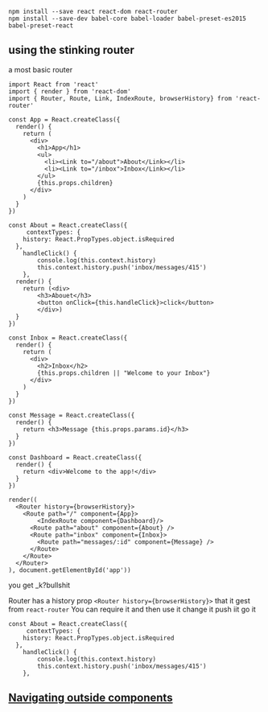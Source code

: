 

    npm install --save react react-dom react-router
    npm install --save-dev babel-core babel-loader babel-preset-es2015 babel-preset-react 

## using the stinking router
a most basic router

    import React from 'react'
    import { render } from 'react-dom'
    import { Router, Route, Link, IndexRoute, browserHistory} from 'react-router'

    const App = React.createClass({
      render() {
        return (
          <div>
            <h1>App</h1>
            <ul>
              <li><Link to="/about">About</Link></li>
              <li><Link to="/inbox">Inbox</Link></li>
            </ul>
            {this.props.children}
          </div>
        )
      }
    })

    const About = React.createClass({
         contextTypes: {
        history: React.PropTypes.object.isRequired
      },
        handleClick() {
            console.log(this.context.history)
            this.context.history.push('inbox/messages/415')
        },
      render() {
        return (<div>
            <h3>Abouet</h3>
            <button onClick={this.handleClick}>click</button>
            </div>)
      }
    })

    const Inbox = React.createClass({
      render() {
        return (
          <div>
            <h2>Inbox</h2>
            {this.props.children || "Welcome to your Inbox"}
          </div>
        )
      }
    })

    const Message = React.createClass({
      render() {
        return <h3>Message {this.props.params.id}</h3>
      }
    })

    const Dashboard = React.createClass({
      render() {
        return <div>Welcome to the app!</div>
      }
    })

    render((
      <Router history={browserHistory}>
        <Route path="/" component={App}>
            <IndexRoute component={Dashboard}/>
          <Route path="about" component={About} />
          <Route path="inbox" component={Inbox}>
            <Route path="messages/:id" component={Message} />
          </Route>
        </Route>
      </Router>
    ), document.getElementById('app'))

you get _k?bullshit

Router has a history prop `<Router history={browserHistory}>` that it gest from `react-router` You can require it and then use it change it push iit go it

    const About = React.createClass({
         contextTypes: {
        history: React.PropTypes.object.isRequired
      },
        handleClick() {
            console.log(this.context.history)
            this.context.history.push('inbox/messages/415')
        },

## <a href="https://github.com/rackt/react-router/blob/master/docs/guides/advanced/NavigatingOutsideOfComponents.md">Navigating outside components</a>
